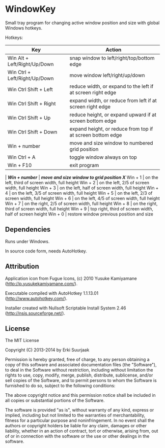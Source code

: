 WindowKey
=========

Small tray program for changing active window position and size with global
Windows hotkeys.


Hotkeys:

Key                                 | Action
----------------------------------- | -----------------------------------------
Win Alt        + Left/Right/Up/Down | snap window to left/right/top/bottom edge
Win Ctrl       + Left/Right/Up/Down | move window left/right/up/down
Win Ctrl Shift + Left               | reduce width, or expand to the left if at screen right edge
Win Ctrl Shift + Right              | expand width, or reduce from left if at screen right edge
Win Ctrl Shift + Up                 | reduce height, or expand upward if at screen bottom edge
Win Ctrl Shift + Down               | expand height, or reduce from top if at screen bottom edge
Win            + number             | move and size window to numbered grid position
Win Ctrl       + A                  | toggle window always on top
Win            + F10                | exit program
 | 
***Win         + number***          | ***move and size window to grid position X***
Win            + 1                  | on the left, third of screen width, full height
Win            + 2                  | on the left, 2/5 of screen width, full height
Win            + 3                  | on the left, half of screen width, full height
Win            + 4                  | on the left, 3/5 of screen width, full height
Win            + 5                  | on the left, 2/3 of screen width, full height
Win            + 6                  | on the left, 4/5 of screen width, full height
Win            + 7                  | on the right, 2/5 of screen width, full height
Win            + 8                  | on the right, third of screen width, full height
Win            + 9                  | top right, third of screen width, half of screen height
Win            + 0                  | restore window previous position and size


Dependencies
------------

Runs under Windows.

In source code form, needs AutoHotkey.


Attribution
-----------

Application icon from Fugue Icons, (c) 2010 Yusuke Kamiyamane
(http://p.yusukekamiyamane.com/).

Executable compiled with AutoHotkey 1.1.13.01 (http://www.autohotkey.com/).

Installer created with Nullsoft Scriptable Install System 2.46
(http://nsis.sourceforge.net/).



License
-------

The MIT License

Copyright (C) 2013-2014 by Erki Suurjaak

Permission is hereby granted, free of charge, to any person obtaining a copy
of this software and associated documentation files (the "Software"), to deal
in the Software without restriction, including without limitation the rights
to use, copy, modify, merge, publish, distribute, sublicense, and/or sell
copies of the Software, and to permit persons to whom the Software is
furnished to do so, subject to the following conditions:

The above copyright notice and this permission notice shall be included in
all copies or substantial portions of the Software.

The software is provided "as is", without warranty of any kind, express or
implied, including but not limited to the warranties of merchantability,
fitness for a particular purpose and noninfringement. In no event shall the
authors or copyright holders be liable for any claim, damages or other
liability, whether in an action of contract, tort or otherwise, arising from,
out of or in connection with the software or the use or other dealings in
the software.
